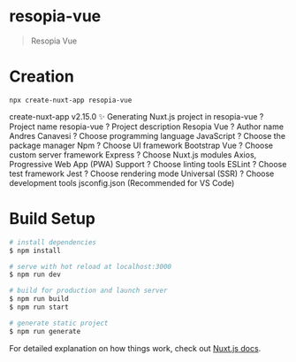 # resopia-vue

> Resopia Vue

# Creation

`npx create-nuxt-app resopia-vue`

create-nuxt-app v2.15.0
✨  Generating Nuxt.js project in resopia-vue
? Project name resopia-vue
? Project description Resopia Vue
? Author name Andres Canavesi
? Choose programming language JavaScript
? Choose the package manager Npm
? Choose UI framework Bootstrap Vue
? Choose custom server framework Express
? Choose Nuxt.js modules Axios, Progressive Web App (PWA) Support
? Choose linting tools ESLint
? Choose test framework Jest
? Choose rendering mode Universal (SSR)
? Choose development tools jsconfig.json (Recommended for VS Code)

# Build Setup

```bash
# install dependencies
$ npm install

# serve with hot reload at localhost:3000
$ npm run dev

# build for production and launch server
$ npm run build
$ npm run start

# generate static project
$ npm run generate
```

For detailed explanation on how things work, check out [Nuxt.js docs](https://nuxtjs.org).
